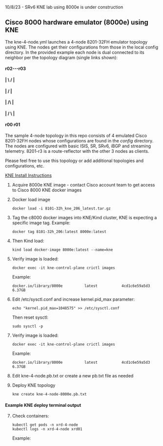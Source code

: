 10/8/23 - SRv6 KNE lab using 8000e is under construction

## Cisco 8000 hardware emulator (8000e) using KNE

The kne-4-node.yml launches a 4-node 8201-32FH emulator topology using KNE. The nodes get their configurations from those in the local config directory. In the provided example each node is dual connected to its neighbor per the topology diagram (single links shown):
 
####  r02---r03
####   | \  / |
####   |  \/  |
####   |  /\  |
####   | /  \ |
####  r00    r01

The sample 4-node topology in this repo consists of 4 emulated Cisco 8201-32FH nodes whose configurations are found in the *config* directory. The nodes are configured with basic ISIS, SR, SRv6, iBGP and streaming telemetry. 8201-r3 is a route-reflector with the other 3 nodes as clients. 

Please feel free to use this topology or add additional topologies and configurations, etc.

[KNE Install Instructions](../README-kne.md)

1. Acquire 8000e KNE image - contact Cisco account team to get access to Cisco 8000 KNE docker images
2. Docker load image
   ```
   docker load -i 8101-32h_kne_206_latest.tar.gz 
   ```

3. Tag the c8000 docker images into KNE/Kind cluster, KNE is expecting a specific image tag.  Example:

   ```
   docker tag 8101-32h_206:latest 8000e:latest
   ```

4. Then Kind load:
   
   ```
   kind load docker-image 8000e:latest --name=kne
   ```

5. Verify image is loaded:
   ```
   docker exec -it kne-control-plane crictl images
   ```
   Example:
   ```
   docker.io/library/8000e          latest           4cd1c6e59a5d3       6.37GB
   ```
6. Edit /etc/sysctl.conf and increase kernel.pid_max parameter:
   ```
   echo "kernel.pid_max=1048575" >> /etc/sysctl.conf
   ```
   Then reset sysctl: 
   ```
   sudo sysctl -p
   ```

7. Verify image is loaded:
   ```
   docker exec -it kne-control-plane crictl images
   ```
   Example:
   ```
   docker.io/library/8000e          latest           4cd1c6e59a5d3       6.37GB
   ```

8. Edit kne-4-node.pb.txt or create a new pb.txt file as needed

9. Deploy KNE topology
   ```
   kne create kne-4-node-8000e.pb.txt 
   ```

#### Example KNE deploy terminal output



7. Check containers:
   ```
   kubectl get pods -n xrd-4-node
   kubectl logs -n xrd-4-node xrd01
   ```
   Example: